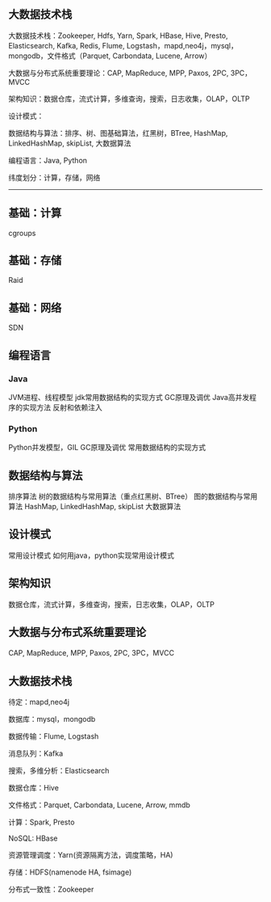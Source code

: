 ## 大数据技术栈

大数据技术栈：Zookeeper, Hdfs, Yarn, Spark, HBase, Hive, Presto, Elasticsearch, Kafka, Redis, Flume, Logstash，mapd,neo4j，mysql，mongodb，文件格式（Parquet, Carbondata, Lucene, Arrow）

大数据与分布式系统重要理论：CAP, MapReduce, MPP, Paxos, 2PC, 3PC，MVCC

架构知识：数据仓库，流式计算，多维查询，搜索，日志收集，OLAP，OLTP

设计模式：

数据结构与算法：排序、树、图基础算法，红黑树，BTree, HashMap, LinkedHashMap, skipList, 大数据算法

编程语言：Java, Python

纬度划分：计算，存储，网络

---

## 基础：计算

cgroups

## 基础：存储

Raid

## 基础：网络

SDN

## 编程语言

### Java

JVM进程、线程模型
jdk常用数据结构的实现方式
GC原理及调优
Java高并发程序的实现方法
反射和依赖注入

### Python

Python并发模型，GIL
GC原理及调优
常用数据结构的实现方式

## 数据结构与算法

排序算法
树的数据结构与常用算法（重点红黑树、BTree）
图的数据结构与常用算法
HashMap, LinkedHashMap, skipList
大数据算法

## 设计模式

常用设计模式
如何用java，python实现常用设计模式

## 架构知识

数据仓库，流式计算，多维查询，搜索，日志收集，OLAP，OLTP

## 大数据与分布式系统重要理论

CAP, MapReduce, MPP, Paxos, 2PC, 3PC，MVCC

## 大数据技术栈

待定：mapd,neo4j

数据库：mysql，mongodb

数据传输：Flume, Logstash

消息队列：Kafka

搜索，多维分析：Elasticsearch

数据仓库：Hive

文件格式：Parquet, Carbondata, Lucene, Arrow, mmdb

计算：Spark, Presto

NoSQL: HBase

资源管理调度：Yarn(资源隔离方法，调度策略，HA)

存储：HDFS(namenode HA, fsimage)

分布式一致性：Zookeeper
